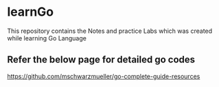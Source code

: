 # learnGo

This repository contains the Notes and practice Labs which was created while learning Go Language

## Refer the below page for detailed go codes

https://github.com/mschwarzmueller/go-complete-guide-resources
